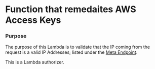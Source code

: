 # Function that remedaites AWS Access Keys

### Purpose

The purpose of this Lambda is to validate that the IP coming from the request is a valid IP Addresses; listed under the [Meta Endpoint](https://api.github.com/meta).

This is a Lambda authorizer.
